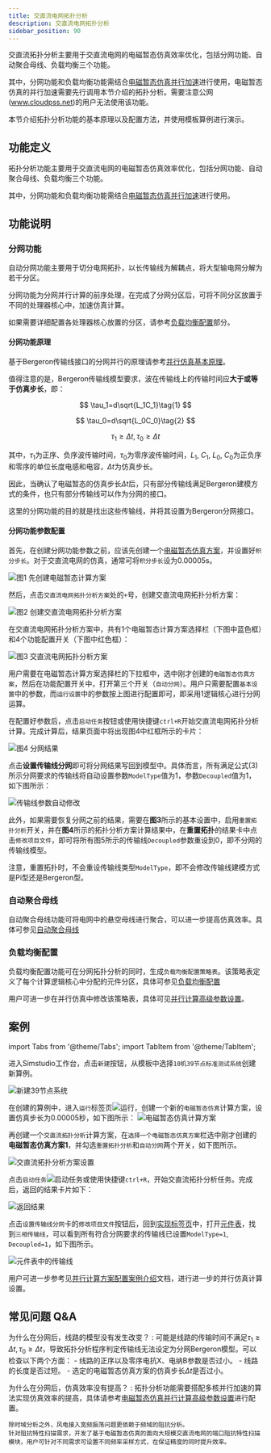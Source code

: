 ```yaml
---
title: 交直流电网拓扑分析
description: 交直流电网拓扑分析
sidebar_position: 90
---
```


交直流拓扑分析主要用于交直流电网的电磁暂态仿真效率优化，包括分网功能、自动聚合母线、负载均衡三个功能。

其中，分网功能和负载均衡功能需结合[电磁暂态仿真并行加速](../70-parallel-acceleration/index.md)进行使用，电磁暂态仿真的并行加速需要先行调用本节介绍的拓扑分析。需要注意公网(www.cloudpss.net)的用户无法使用该功能。

本节介绍拓扑分析功能的基本原理以及配置方法，并使用模板算例进行演示。

## 功能定义

拓扑分析功能主要用于交直流电网的电磁暂态仿真效率优化，包括分网功能、自动聚合母线、负载均衡三个功能。

其中，分网功能和负载均衡功能需结合[电磁暂态仿真并行加速](../../70-parallel-acceleration/index.md)进行使用。

## 功能说明

### 分网功能

自动分网功能主要用于切分电网拓扑，以长传输线为解耦点，将大型输电网分解为若干分区。

分网功能为分网并行计算的前序处理，在完成了分网分区后，可将不同分区放置于不同的处理器核心中，加速仿真计算。

如果需要详细配置各处理器核心放置的分区，请参考[负载均衡配置](#负载均衡配置)部分。

#### 分网功能原理

基于Bergeron传输线接口的分网并行的原理请参考[并行仿真基本原理](../../70-parallel-acceleration/fundamentals/index.md)。

值得注意的是，Bergeron传输线模型要求，波在传输线上的传输时间应**大于或等于仿真步长**，即：

$$
\tau_1=d\sqrt{L_1C_1}\tag{1}
$$

$$
\tau_0=d\sqrt{L_0C_0}\tag{2}
$$

$$
\tau_1\geq\Delta t, \tau_0\geq\Delta t\tag{3}
$$

其中，$\tau_1$为正序、负序波传输时间，$\tau_0$为零序波传输时间，$L_1$, $C_1$, $L_0$, $C_0$为正负序和零序的单位长度电感和电容，$\Delta t$为仿真步长。

因此，当确认了电磁暂态的仿真步长$\Delta t$后，只有部分传输线满足Bergeron建模方式的条件，也只有部分传输线可以作为分网的接口。

这里的分网功能的目的就是找出这些传输线，并将其设置为Bergeron分网接口。

#### 分网功能参数配置

首先，在创建分网功能参数之前，应该先创建一个[电磁暂态仿真方案](../50-emts/20-job-config/index.md)，并设置好```积分步长```。对于交直流电网的仿真，通常可将```积分步长```设为0.00005s。

![图1 先创建电磁暂态计算方案](image-1.png)

然后，点击```交直流电网拓扑分析方案```处的```+```号，创建交直流电网拓扑分析方案：

![图2 创建交直流电网拓扑分析方案](image.png)

在交直流电网拓扑分析方案中，共有1个电磁暂态计算方案选择栏（下图中蓝色框）和4个功能配置开关（下图中红色框）：

![图3 交直流电网拓扑分析方案](image-3.png)

用户需要在电磁暂态计算方案选择栏的下拉框中，选中刚才创建的```电磁暂态仿真方案```，然后在功能配置开关中，打开第三个开关（```自动分网```）。用户只需要配置```基本设置```中的参数，而```运行设置```中的参数按上图进行配置即可，即采用1逻辑核心进行分网运算。

在配置好参数后，点击```启动任务```按钮或使用快捷键```ctrl+R```开始交直流电网拓扑分析计算。完成计算后，结果页面中将出现图4中红框所示的卡片：

![图4 分网结果](image-2.png)

点击**设置传输线分网**即可将分网结果写回到模型中。具体而言，所有满足公式$(3)$所示分网要求的传输线将自动设置参数```ModelType```值为1，参数```Decoupled```值为1，如下图所示：

![传输线参数自动修改](image-4.png)

此外，如果需要恢复分网之前的结果，需要在**图3**所示的基本设置中，启用```重置拓扑分析```开关，并在**图4**所示的拓扑分析方案计算结果中，在**重置拓扑**的结果卡中点击```修改项目文件```，即可将所有图5所示的传输线```Decoupled```参数重设到0，即不分网的传输线模型。

注意，重置拓扑时，不会重设传输线类型```ModelType```，即不会修改传输线建模方式是Pi型还是Bergeron型。

### 自动聚合母线
自动聚合母线功能可将电网中的悬空母线进行聚合，可以进一步提高仿真效率。具体可参见[自动聚合母线](./10-bus-merging/index.md)

### 负载均衡配置

负载均衡配置功能可在分网拓扑分析的同时，生成```负载均衡配置策略表```。该策略表定义了每个计算逻辑核心中分配的元件分区，具体可参见[负载均衡配置](./20-load-balancing/index.md)

用户可进一步在并行仿真中修改该策略表，具体可见[并行计算高级参数设置](../70-parallel-acceleration/20-advanced-param-setup/index.md#更多高级设置)。

## 案例

import Tabs from '@theme/Tabs';
import TabItem from '@theme/TabItem';

<Tabs>
<TabItem value="case1" label="10机39节点系统分网并行">

进入Simstudio工作台，点击```新建```按钮，从模板中选择```10机39节点标准测试系统```创建新算例。

![新建39节点系统](image-5.png)

在创建的算例中，进入```运行```标签页![运行](image-7.png)，创建一个新的```电磁暂态仿真```计算方案，设置仿真步长为0.00005秒，如下图所示：
![电磁暂态仿真计算方案](image-6.png)

再创建一个```交直流拓扑分析```计算方案，在```选择一个电磁暂态仿真方案```栏选中刚才创建的**电磁暂态仿真方案1**，并勾选```重置拓扑分析```和```自动分网```两个开关，如下图所示。

![交直流拓扑分析方案设置](image-8.png)

点击```启动任务```![启动任务](image-9.png)或使用快捷键```ctrl+R```，开始交直流拓扑分析任务。完成后，返回的结果卡片如下：

![返回结果](image-10.png)

点击```设置传输线分网```卡的```修改项目文件```按钮后，回到[实现标签页](../40-simstudio/20-workbench/20-function-zone/30-design-tab/index.md)中，打开[元件表](../40-simstudio/20-workbench/10-toolbar/index.md#元件表)，找到```三相传输线```，可以看到所有符合分网要求的传输线已设置```ModelType=1```, ```Decoupled=1```，如下图所示。

![元件表中的传输线](image-11.png)

用户可进一步参考见[并行计算方案配置案例介绍](../70-parallel-acceleration/20-advanced-param-setup/index.md#案例介绍)文档，进行进一步的并行仿真计算设置。


</TabItem>
</Tabs>


## 常见问题 Q&A
为什么在分网后，线路的模型没有发生改变？
:
    可能是线路的传输时间不满足$\tau_1\geq\Delta t, \tau_0\geq\Delta t$，导致拓扑分析程序判定传输线无法设定为分网Bergeron模型。可以检查以下两个方面：
    - 线路的正序以及零序电抗X、电纳B参数是否过小。
    - 线路的长度是否过短。
    - 选定的电磁暂态仿真方案的仿真步长$\Delta t$是否过小。

为什么在分网后，仿真效率没有提高？ 
:
    拓扑分析功能需要搭配多核并行加速的算法实现仿真效率的提高，具体请参考[电磁暂态仿真并行计算高级参数设置](../../70-parallel-acceleration/20-advanced-param-setup/index.md)进行配置。
    
    除时域分析之外，风电接入宽频振荡问题更依赖于频域的阻抗分析。
    针对阻抗特性扫描需求，开发了基于电磁暂态仿真的面向大规模交直流电网的端口阻抗特性扫描模块，用户可针对不同需求可设置不同频率采样方式，在保证精度的同时提升效率。
    